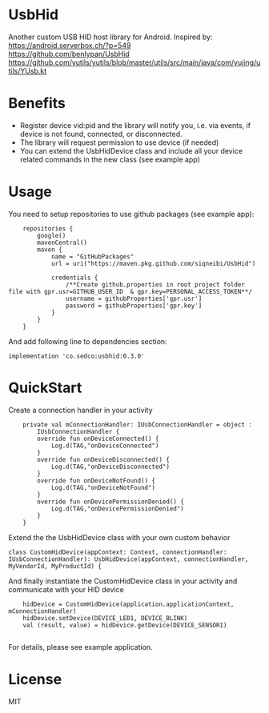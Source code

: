# UsbHid
Another custom USB HID host library for Android. Inspired by:  
https://android.serverbox.ch/?p=549  
https://github.com/benlypan/UsbHid  
https://github.com/yutils/yutils/blob/master/utils/src/main/java/com/yujing/utils/YUsb.kt  

# Benefits
- Register device vid:pid and the library will notify you, i.e. via events,  if device is not found, connected, or disconnected.  
- The library will request permission to use device (if needed)  
- You can extend the UsbHidDevice class and include all your device related commands in the new class (see example app)  

# Usage
You need to setup repositories to use github packages (see example app):
```
    repositories {
        google()
        mavenCentral()
        maven {
            name = "GitHubPackages"
            url = uri("https://maven.pkg.github.com/siqneibi/UsbHid")

            credentials {
                /**Create github.properties in root project folder file with gpr.usr=GITHUB_USER_ID  & gpr.key=PERSONAL_ACCESS_TOKEN**/
                username = githubProperties['gpr.usr']
                password = githubProperties['gpr.key']
            }
        }
    }
```

And add following line to dependencies section:
```
implementation 'co.sedco:usbhid:0.3.0'
```

# QuickStart
Create a connection handler in your activity
```
    private val mConnectionHandler: IUsbConnectionHandler = object :
        IUsbConnectionHandler {
        override fun onDeviceConnected() {
            Log.d(TAG,"onDeviceConnected")
        }
        override fun onDeviceDisconnected() {
            Log.d(TAG,"onDeviceDisconnected")
        }
        override fun onDeviceNotFound() {
            Log.d(TAG,"onDeviceNotFound")
        }
        override fun onDevicePermissionDenied() {
            Log.d(TAG,"onDevicePermissionDenied")
        }
    }
```

Extend the the UsbHidDevice class with your own custom behavior
```
class CustomHidDevice(appContext: Context, connectionHandler: IUsbConnectionHandler): UsbHidDevice(appContext, connectionHandler, MyVendorId, MyProductId) {
```

And finally instantiate the CustomHidDevice class in your activity and communicate with your HID device
```
    hidDevice = CustomHidDevice(application.applicationContext, mConnectionHandler)
    hidDevice.setDevice(DEVICE_LED1, DEVICE_BLINK)
    val (result, value) = hidDevice.getDevice(DEVICE_SENSOR1)
    
```

For details, please see example application.

# License
MIT